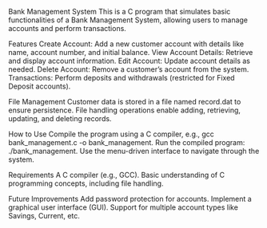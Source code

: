 Bank Management System
This is a C program that simulates basic functionalities of a Bank Management System, allowing users to manage accounts and perform transactions.

Features
Create Account: Add a new customer account with details like name, account number, and initial balance.
View Account Details: Retrieve and display account information.
Edit Account: Update account details as needed.
Delete Account: Remove a customer’s account from the system.
Transactions: Perform deposits and withdrawals (restricted for Fixed Deposit accounts).


File Management
Customer data is stored in a file named record.dat to ensure persistence.
File handling operations enable adding, retrieving, updating, and deleting records.


How to Use
Compile the program using a C compiler, e.g., gcc bank_management.c -o bank_management.
Run the compiled program: ./bank_management.
Use the menu-driven interface to navigate through the system.


Requirements
A C compiler (e.g., GCC).
Basic understanding of C programming concepts, including file handling.


Future Improvements
Add password protection for accounts.
Implement a graphical user interface (GUI).
Support for multiple account types like Savings, Current, etc.
